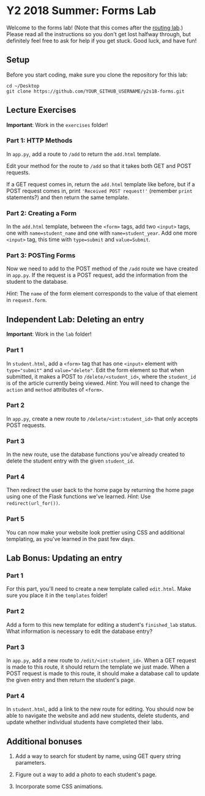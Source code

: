 # Y2 2018 Summer: Forms Lab

Welcome to the forms lab! (Note that this comes after the
[routing lab](meet-projects/y2s18-routing).) Please read all the
instructions so you don't get lost halfway through, but definitely
feel free to ask for help if you get stuck. Good luck, and have fun!

## Setup

Before you start coding, make sure you clone the repository for this lab:
```
cd ~/Desktop
git clone https://github.com/YOUR_GITHUB_USERNAME/y2s18-forms.git
```

## Lecture Exercises

**Important**: Work in the `exercises` folder!

### Part 1: HTTP Methods

In `app.py`, add a route to `/add` to return the `add.html` template.

Edit your method for the route to `/add` so that it takes both GET and
POST requests.

If a GET request comes in, return the `add.html` template like before,
but if a POST request comes in, print `'Received POST request!'`
(remember `print` statements?) and then return the same template.

### Part 2: Creating a Form

In the `add.html` template, between the `<form>` tags, add two `<input>`
tags, one with `name=student_name` and one with `name=student_year`.
Add one more `<input>` tag, this time with `type=submit` and `value=Submit`.

### Part 3: POSTing Forms

Now we need to add to the POST method of the `/add` route we have created
in `app.py`. If the request is a POST request, add the information from
the student to the database.

*Hint*: The `name` of the form element corresponds to the value of that
element in `request.form`.

## Independent Lab: Deleting an entry

**Important**: Work in the `lab` folder!

### Part 1

In `student.html`, add a `<form>` tag that has one `<input>` element
with `type="submit"` and `value="delete"`. Edit the form element
so that when submitted, it makes a POST to `/delete/<student_id>`, where
the `student_id` is of the article currently being viewed. *Hint*: You
will need to change the `action` and `method` attributes of `<form>`.

### Part 2

In `app.py`, create a new route to `/delete/<int:student_id>` that
only accepts POST requests.

### Part 3

In the new route, use the database functions you've already created to
delete the student entry with the given `student_id`.

### Part 4

Then redirect the user back to the home page by returning the home page
using one of the Flask functions we've learned.
*Hint*: Use `redirect(url_for())`.

### Part 5

You can now make your website look prettier using CSS and additional
templating, as you've learned in the past few days.

## Lab Bonus: Updating an entry

### Part 1

For this part, you'll need to create a new template called `edit.html`.
Make sure you place it in the `templates` folder!

### Part 2

Add a form to this new template for editing a student's `finished_lab`
status. What information is necessary to edit the database entry?

### Part 3

In `app.py`, add a new route to `/edit/<int:student_id>`. When a GET
request is made to this route, it should return the template we just made.
When a POST request is made to this route, it should make a database call
to update the given entry and then return the student's page.

### Part 4

In `student.html`, add a link to the new route for editing. You should
now be able to navigate the website and add new students, delete students,
and update whether individual students have completed their labs.

## Additional bonuses

1. Add a way to search for student by name, using GET query string parameters.

2. Figure out a way to add a photo to each student's page.

3. Incorporate some CSS animations.
